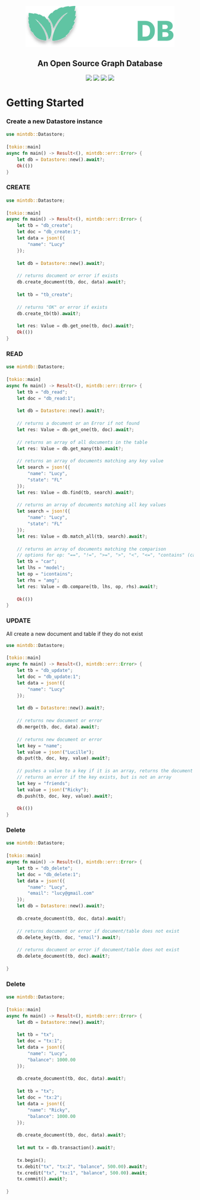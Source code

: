 <p align="center">
    <img width="400" src="../img/logo.svg" alt="mintDB Icon">
</p>
<h2 align="center">An Open Source Graph Database</h2>
<p align="center">
    <img src="https://img.shields.io/badge/version-0.1.0beta-10d99d">
    <img src="https://img.shields.io/badge/built_with-Rust-dca282.svg">
    <img src="https://img.shields.io/badge/license-MIT-critical">
    <a href="https://www.linkedin.com/in/eric-rodriguez-3a402811b/"><img src="https://img.shields.io/badge/linkedIn-connect-4777AF"></a>
</p>

# Getting Started

### Create a new Datastore instance

```rs
use mintdb::Datastore;

[tokio::main]
async fn main() -> Result<(), mintdb::err::Error> {
    let db = Datastore::new().await?;
    Ok(())
}
```

### CREATE

```rs
use mintdb::Datastore;

[tokio::main]
async fn main() -> Result<(), mintdb::err::Error> {
    let tb = "db_create";
    let doc = "db_create:1";
    let data = json!({
        "name": "Lucy"
    });
    
    let db = Datastore::new().await?;

    // returns document or error if exists
    db.create_document(tb, doc, data).await?;

    let tb = "tb_create";

    // returns "OK" or error if exists
    db.create_tb(tb).await?;

    let res: Value = db.get_one(tb, doc).await?;
    Ok(())
}
```

### READ

```rs
use mintdb::Datastore;

[tokio::main]
async fn main() -> Result<(), mintdb::err::Error> {
    let tb = "db_read";
    let doc = "db_read:1";

    let db = Datastore::new().await?;

    // returns a document or an Error if not found
    let res: Value = db.get_one(tb, doc).await?;

    // returns an array of all documents in the table
    let res: Value = db.get_many(tb).await?;

    // returns an array of documents matching any key value
    let search = json!({
        "name": "Lucy",
        "state": "FL"
    });
    let res: Value = db.find(tb, search).await?;

    // returns an array of documents matching all key values
    let search = json!({
        "name": "Lucy",
        "state": "FL"
    });
    let res: Value = db.match_all(tb, search).await?;

    // returns an array of documents matching the comparison
    // options for op: "==", "!=", ">=", ">", "<", "<=", "contains" (case sensitive), "icontains" (case insensitve)
    let tb = "car";
    let lhs = "model";
    let op = "icontains";
    let rhs = "amg";
    let res: Value = db.compare(tb, lhs, op, rhs).await?;

    Ok(())
}
```
### UPDATE

All create a new document and table if they do not exist

```rs
use mintdb::Datastore;

[tokio::main]
async fn main() -> Result<(), mintdb::err::Error> {
    let tb = "db_update";
    let doc = "db_update:1";
    let data = json!({
        "name": "Lucy"
    });
    
    let db = Datastore::new().await?;

    // returns new document or error
    db.merge(tb, doc, data).await?;
    
    // returns new document or error
    let key = "name";
    let value = json!("Lucille");
    db.put(tb, doc, key, value).await?;

    // pushes a value to a key if it is an array, returns the document or error
    // returns an error if the key exists, but is not an array
    let key = "friends";
    let value = json!("Ricky");
    db.push(tb, doc, key, value).await?;

    Ok(())
}
```
### Delete

```rs
use mintdb::Datastore;

[tokio::main]
async fn main() -> Result<(), mintdb::err::Error> {
    let tb = "db_delete";
    let doc = "db_delete:1";
    let data = json!({
        "name": "Lucy",
        "email": "lucy@gmail.com"
    });
    let db = Datastore::new().await?;

    db.create_document(tb, doc, data).await?;

    // returns document or error if document/table does not exist
    db.delete_key(tb, doc, "email").await?;

    // returns document or error if document/table does not exist
    db.delete_document(tb, doc).await?;

}
```
### Delete

```rs
use mintdb::Datastore;

[tokio::main]
async fn main() -> Result<(), mintdb::err::Error> {
    let db = Datastore::new().await?;

    let tb = "tx";
    let doc = "tx:1";
    let data = json!({
        "name": "Lucy",
        "balance": 1000.00 
    });

    db.create_document(tb, doc, data).await?;

    let tb = "tx";
    let doc = "tx:2";
    let data = json!({
        "name": "Ricky",
        "balance": 1000.00 
    });

    db.create_document(tb, doc, data).await?;

    let mut tx = db.transaction().await?;

    tx.begin();
    tx.debit("tx", "tx:2", "balance", 500.00).await?;
    tx.credit("tx", "tx:1", "balance", 500.00).await;
    tx.commit().await?;

}
```


